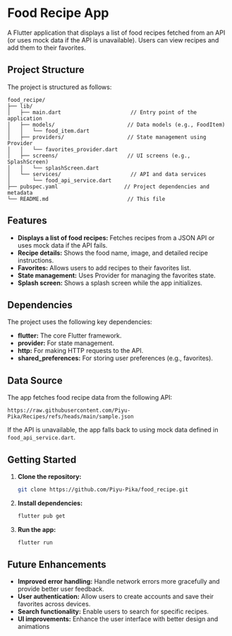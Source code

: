 
# Food Recipe App

A Flutter application that displays a list of food recipes fetched from an API (or uses mock data if the API is unavailable). Users can view recipes and add them to their favorites.

## Project Structure

The project is structured as follows:

```
food_recipe/
├── lib/
│   ├── main.dart                      // Entry point of the application
│   ├── models/                       // Data models (e.g., FoodItem)
│   │   └── food_item.dart
│   ├── providers/                    // State management using Provider
│   │   └── favorites_provider.dart 
│   ├── screens/                      // UI screens (e.g., SplashScreen) 
│   │   └── splashScreen.dart 
│   └── services/                      // API and data services
│       └── food_api_service.dart
├── pubspec.yaml                     // Project dependencies and metadata
└── README.md                         // This file
```

## Features

* **Displays a list of food recipes:** Fetches recipes from a JSON API or uses mock data if the API fails.
* **Recipe details:** Shows the food name, image, and detailed recipe instructions.
* **Favorites:** Allows users to add recipes to their favorites list.
* **State management:** Uses Provider for managing the favorites state.
* **Splash screen:** Shows a splash screen while the app initializes.

## Dependencies

The project uses the following key dependencies:

* **flutter:** The core Flutter framework.
* **provider:** For state management.
* **http:** For making HTTP requests to the API.
* **shared_preferences:** For storing user preferences (e.g., favorites).

## Data Source

The app fetches food recipe data from the following API:

```
https://raw.githubusercontent.com/Piyu-Pika/Recipes/refs/heads/main/sample.json
```

If the API is unavailable, the app falls back to using mock data defined in `food_api_service.dart`.

## Getting Started

1. **Clone the repository:**
   ```bash
   git clone https://github.com/Piyu-Pika/food_recipe.git 
   ```
2. **Install dependencies:**
   ```bash
   flutter pub get
   ```
3. **Run the app:**
   ```bash
   flutter run
   ```

## Future Enhancements

* **Improved error handling:** Handle network errors more gracefully and provide better user feedback.
* **User authentication:** Allow users to create accounts and save their favorites across devices.
* **Search functionality:** Enable users to search for specific recipes.
* **UI improvements:** Enhance the user interface with better design and animations
